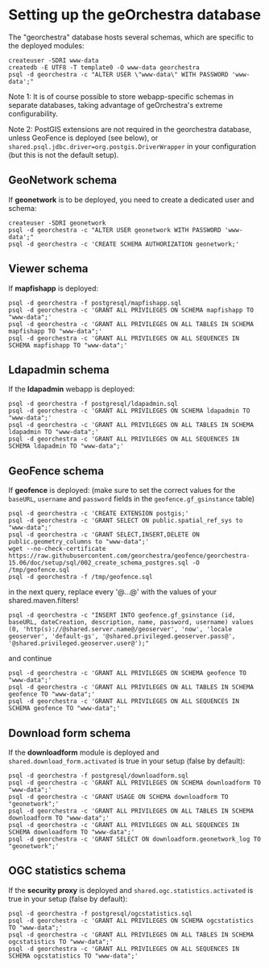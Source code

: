 # Setting up the geOrchestra database

The "georchestra" database hosts several schemas, which are specific to the deployed modules:
```
createuser -SDRI www-data
createdb -E UTF8 -T template0 -O www-data georchestra
psql -d georchestra -c "ALTER USER \"www-data\" WITH PASSWORD 'www-data';"
```

Note 1: It is of course possible to store webapp-specific schemas in separate databases, taking advantage of geOrchestra's extreme configurability.

Note 2: PostGIS extensions are not required in the georchestra database, unless GeoFence is deployed (see below), or ```shared.psql.jdbc.driver=org.postgis.DriverWrapper``` in your configuration (but this is not the default setup).

## GeoNetwork schema

If **geonetwork** is to be deployed, you need to create a dedicated user and schema:
```
createuser -SDRI geonetwork
psql -d georchestra -c "ALTER USER geonetwork WITH PASSWORD 'www-data';"
psql -d georchestra -c 'CREATE SCHEMA AUTHORIZATION geonetwork;'
```

## Viewer schema

If **mapfishapp** is deployed:
```
psql -d georchestra -f postgresql/mapfishapp.sql
psql -d georchestra -c 'GRANT ALL PRIVILEGES ON SCHEMA mapfishapp TO "www-data";'
psql -d georchestra -c 'GRANT ALL PRIVILEGES ON ALL TABLES IN SCHEMA mapfishapp TO "www-data";'
psql -d georchestra -c 'GRANT ALL PRIVILEGES ON ALL SEQUENCES IN SCHEMA mapfishapp TO "www-data";'
```

## Ldapadmin schema

If the **ldapadmin** webapp is deployed:
```
psql -d georchestra -f postgresql/ldapadmin.sql
psql -d georchestra -c 'GRANT ALL PRIVILEGES ON SCHEMA ldapadmin TO "www-data";'
psql -d georchestra -c 'GRANT ALL PRIVILEGES ON ALL TABLES IN SCHEMA ldapadmin TO "www-data";'
psql -d georchestra -c 'GRANT ALL PRIVILEGES ON ALL SEQUENCES IN SCHEMA ldapadmin TO "www-data";'
```

## GeoFence schema

If **geofence** is deployed: (make sure to set the correct values for the ```baseURL```, ```username``` and ```password``` fields in the ```geofence.gf_gsinstance``` table)
```
psql -d georchestra -c 'CREATE EXTENSION postgis;'
psql -d georchestra -c 'GRANT SELECT ON public.spatial_ref_sys to "www-data";'
psql -d georchestra -c 'GRANT SELECT,INSERT,DELETE ON public.geometry_columns to "www-data";'
wget --no-check-certificate https://raw.githubusercontent.com/georchestra/geofence/georchestra-15.06/doc/setup/sql/002_create_schema_postgres.sql -O /tmp/geofence.sql
psql -d georchestra -f /tmp/geofence.sql
```
in the next query, replace every '@...@' with the values of your shared.maven.filters!
```
psql -d georchestra -c "INSERT INTO geofence.gf_gsinstance (id, baseURL, dateCreation, description, name, password, username) values (0, 'http(s)://@shared.server.name@/geoserver', 'now', 'locale geoserver', 'default-gs', '@shared.privileged.geoserver.pass@', '@shared.privileged.geoserver.user@');"
```
and continue
```
psql -d georchestra -c 'GRANT ALL PRIVILEGES ON SCHEMA geofence TO "www-data";'
psql -d georchestra -c 'GRANT ALL PRIVILEGES ON ALL TABLES IN SCHEMA geofence TO "www-data";'
psql -d georchestra -c 'GRANT ALL PRIVILEGES ON ALL SEQUENCES IN SCHEMA geofence TO "www-data";'
```

## Download form schema

If the **downloadform** module is deployed and ```shared.download_form.activated``` is true in your setup (false by default):
```
psql -d georchestra -f postgresql/downloadform.sql
psql -d georchestra -c 'GRANT ALL PRIVILEGES ON SCHEMA downloadform TO "www-data";'
psql -d georchestra -c 'GRANT USAGE ON SCHEMA downloadform TO "geonetwork";'
psql -d georchestra -c 'GRANT ALL PRIVILEGES ON ALL TABLES IN SCHEMA downloadform TO "www-data";'
psql -d georchestra -c 'GRANT ALL PRIVILEGES ON ALL SEQUENCES IN SCHEMA downloadform TO "www-data";'
psql -d georchestra -c 'GRANT SELECT ON downloadform.geonetwork_log TO "geonetwork";'
```

## OGC statistics schema

If the **security proxy** is deployed and ```shared.ogc.statistics.activated``` is true in your setup (false by default):
```
psql -d georchestra -f postgresql/ogcstatistics.sql
psql -d georchestra -c 'GRANT ALL PRIVILEGES ON SCHEMA ogcstatistics TO "www-data";'
psql -d georchestra -c 'GRANT ALL PRIVILEGES ON ALL TABLES IN SCHEMA ogcstatistics TO "www-data";'
psql -d georchestra -c 'GRANT ALL PRIVILEGES ON ALL SEQUENCES IN SCHEMA ogcstatistics TO "www-data";'
```

